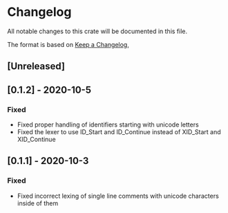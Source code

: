 # Changelog

All notable changes to this crate will be documented in this file.

The format is based on [Keep a Changelog](https://keepachangelog.com/en/1.0.0/),

## [Unreleased]

## [0.1.2] - 2020-10-5

### Fixed

- Fixed proper handling of identifiers starting with unicode letters
- Fixed the lexer to use ID_Start and ID_Continue instead of XID_Start and XID_Continue

## [0.1.1] - 2020-10-3

### Fixed

- Fixed incorrect lexing of single line comments with unicode characters inside of them

